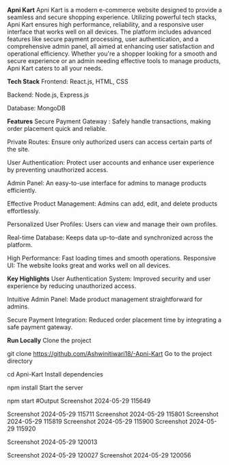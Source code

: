 **Apni Kart**
Apni Kart is a modern e-commerce website designed to provide a seamless and secure shopping experience. Utilizing powerful tech stacks, Apni Kart ensures high performance, reliability, and a responsive user interface that works well on all devices. The platform includes advanced features like secure payment processing, user authentication, and a comprehensive admin panel, all aimed at enhancing user satisfaction and operational efficiency. Whether you're a shopper looking for a smooth and secure experience or an admin needing effective tools to manage products, Apni Kart caters to all your needs.

**Tech Stack**
Frontend: React.js, HTML, CSS

Backend: Node.js, Express.js

Database: MongoDB

**Features**
Secure Payment Gateway : Safely handle transactions, making order placement quick and reliable.

Private Routes: Ensure only authorized users can access certain parts of the site.

User Authentication: Protect user accounts and enhance user experience by preventing unauthorized access.

Admin Panel: An easy-to-use interface for admins to manage products efficiently.

Effective Product Management: Admins can add, edit, and delete products effortlessly.

Personalized User Profiles: Users can view and manage their own profiles.

Real-time Database: Keeps data up-to-date and synchronized across the platform.

High Performance: Fast loading times and smooth operations. Responsive UI: The website looks great and works well on all devices.

**Key Highlights**
User Authentication System: Improved security and user experience by reducing unauthorized access.

Intuitive Admin Panel: Made product management straightforward for admins.

Secure Payment Integration: Reduced order placement time by integrating a safe payment gateway.

**Run Locally**
Clone the project

  git clone https://github.com/Ashwinitiwari18/-Apni-Kart
Go to the project directory

  cd Apni-Kart
Install dependencies

  npm install
Start the server

  npm start
#Output Screenshot 2024-05-29 115649

Screenshot 2024-05-29 115711 Screenshot 2024-05-29 115801 Screenshot 2024-05-29 115819 Screenshot 2024-05-29 115900 Screenshot 2024-05-29 115920

Screenshot 2024-05-29 120013

Screenshot 2024-05-29 120027 Screenshot 2024-05-29 120056
